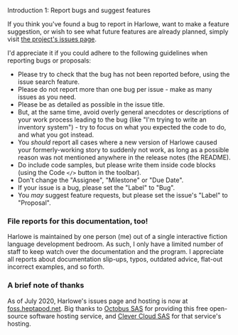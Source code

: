 Introduction 1: Report bugs and suggest features

If you think you've found a bug to report in Harlowe, want to make a feature suggestion, or wish to see what future features are already planned, simply visit [the project's issues page](https://foss.heptapod.net/games/harlowe/-/issues).

I'd appreciate it if you could adhere to the following guidelines when reporting bugs or proposals:

 * Please try to check that the bug has not been reported before, using the issue search feature.
 * Please do not report more than one bug per issue - make as many issues as you need.
 * Please be as detailed as possible in the issue title.
 * But, at the same time, avoid overly general anecdotes or descriptions of your work process leading to the bug (like "I'm trying to write an inventory system") - try to focus on what you expected the code to do, and what you got instead.
 * You *should* report all cases where a new version of Harlowe caused your formerly-working story to suddenly not work, as long as a possible reason was not mentioned anywhere in the release notes (the README).
 * Do include code samples, but please write them inside code blocks (using the Code `</>` button in the toolbar).
 * Don't change the "Assignee", "Milestone" or "Due Date".
 * If your issue is a bug, please set the "Label" to "Bug".
 * You *may* suggest feature requests, but please set the issue's "Label" to "Proposal".

### File reports for this documentation, too!

Harlowe is maintained by one person (me) out of a single interactive fiction language development bedroom. As such, I only have a limited number of staff to keep watch over the documentation and the program. I appreciate all reports about documentation slip-ups, typos, outdated advice, flat-out incorrect examples, and so forth.

### A brief note of thanks

As of July 2020, Harlowe's issues page and hosting is now at [foss.heptapod.net](https://foss.heptapod.net). Big thanks to [Octobus SAS](https://octobus.net/) for providing this free open-source software hosting service, and [Clever Cloud SAS](https://www.clever-cloud.com/) for that service's hosting.